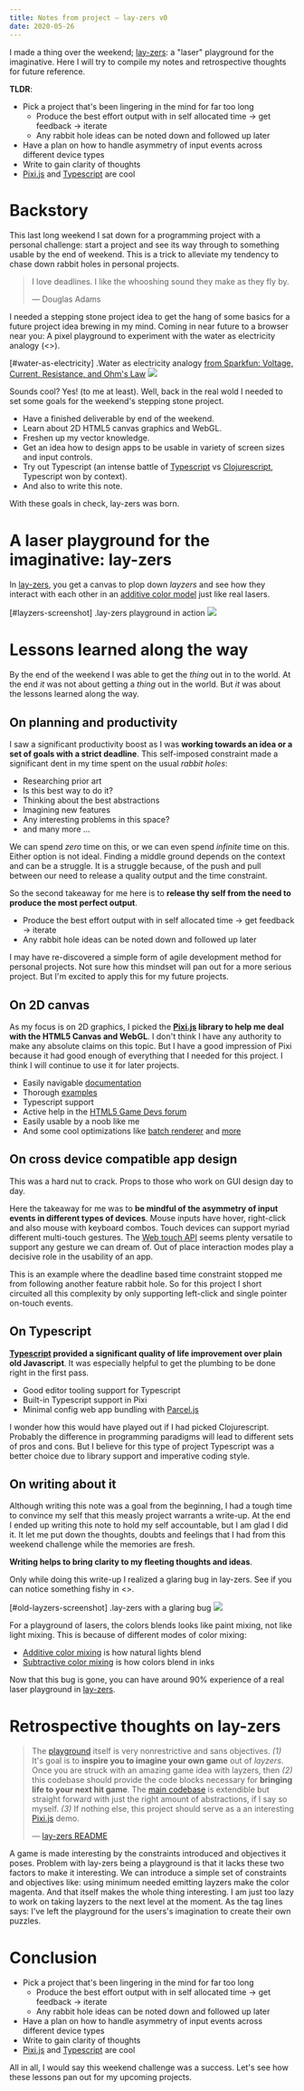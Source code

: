 ```yaml
---
title: Notes from project — lay-zers v0
date: 2020-05-26
---
```


I made a thing over the weekend; [lay-zers](https://lab.sransara.com/lay-zers): a "laser" playground for the imaginative.
Here I will try to compile my notes and retrospective thoughts for future reference.

<!--more-->

**TLDR**: 
- Pick a project that's been lingering in the mind for far too long
    - Produce the best effort output with in self allocated time → get feedback → iterate
    - Any rabbit hole ideas can be noted down and followed up later
- Have a plan on how to handle asymmetry of input events across different device types
- Write to gain clarity of thoughts
- [Pixi.js](https://github.com/pixijs/pixi.js) and [Typescript](https://www.typescriptlang.org) are cool

# Backstory
This last long weekend I sat down for a programming project with a personal challenge: start a project and see its way through to something usable by the end of weekend.
This is a trick to alleviate my tendency to chase down rabbit holes in personal projects.

> I love deadlines. I like the whooshing sound they make as they fly by.
>
> &mdash; Douglas Adams

I needed a stepping stone project idea to get the hang of some basics for a future project idea brewing in my mind. 
Coming in near future to a browser near you: A pixel playground to experiment with the water as electricity analogy (<<water-as-electricity>>).

[#water-as-electricity]
.Water as electricity analogy [from Sparkfun: Voltage, Current, Resistance, and Ohm's Law](https://learn.sparkfun.com/tutorials/voltage-current-resistance-and-ohms-law)
![](water-as-electricity.png)

Sounds cool? Yes! (to me at least). 
Well, back in the real wold I needed to set some goals for the weekend's stepping stone project.

- Have a finished deliverable by end of the weekend.
- Learn about 2D HTML5 canvas graphics and WebGL.
- Freshen up my vector knowledge.
- Get an idea how to design apps to be usable in variety of screen sizes and input controls.
- Try out Typescript (an intense battle of [Typescript](https://www.typescriptlang.org/) vs [Clojurescript](https://clojurescript.org/), Typescript won by context).
- And also to write this note.

With these goals in check, lay-zers was born.

# A laser playground for the imaginative: lay-zers

In [lay-zers](https://lab.sransara.com/lay-zers/), you get a canvas to plop down *layzers* and see how they interact with each other in an [additive color model](https://en.wikipedia.org/wiki/Additive_color) just like real lasers.

[#layzers-screenshot]
.lay-zers playground in action
![](layzers-screenshot.png)

# Lessons learned along the way
By the end of the weekend I was able to get the *thing* out in to the world. 
At the end *it* was not about getting a *thing* out in the world. 
But *it* was about the lessons learned along the way.

## On planning and productivity
I saw a significant productivity boost as I was **working towards an idea or a set of goals with a strict deadline**.
This self-imposed constraint made a significant dent in my time spent on the usual *rabbit holes*:

- Researching prior art
- Is this best way to do it?
- Thinking about the best abstractions
- Imagining new features
- Any interesting problems in this space?
- and many more ...

We can spend *zero* time on this, or we can even spend *infinite* time on this. 
Either option is not ideal. 
Finding a middle ground depends on the context and can be a struggle.
It is a struggle because, of the push and pull between our need to release a quality output and the time constraint.

So the second takeaway for me here is to **release thy self from the need to produce the most perfect output**.

- Produce the best effort output with in self allocated time → get feedback → iterate
- Any rabbit hole ideas can be noted down and followed up later

I may have re-discovered a simple form of agile development method for personal projects.
Not sure how this mindset will pan out for a more serious project. 
But I'm excited to apply this for my future projects.

## On 2D canvas
As my focus is on 2D graphics, I picked the **[Pixi.js](https://github.com/pixijs/pixi.js) library to help me deal with the HTML5 Canvas and WebGL**.
I don't think I have any authority to make any absolute claims on this topic.
But I have a good impression of Pixi because it had good enough of everything that I needed for this project.
I think I will continue to use it for later projects.

- Easily navigable [documentation](https://pixijs.download/release/docs/index.html)
- Thorough [examples](https://pixijs.io/examples/)
- Typescript support
- Active help in the [HTML5 Game Devs forum](https://www.html5gamedevs.com/)
- Easily usable by a noob like me
- And some cool optimizations like [batch renderer](https://medium.com/swlh/inside-pixijs-batch-rendering-system-fad1b466c420) and [more](https://medium.com/swlh/inside-pixijss-high-performance-update-loop-856fb1d841a0)

## On cross device compatible app design
This was a hard nut to crack.
Props to those who work on GUI design day to day.

Here the takeaway for me was to **be mindful of the asymmetry of input events in different types of devices**.
Mouse inputs have hover, right-click and also mouse with keyboard combos.
Touch devices can support myriad different multi-touch gestures.
The [Web touch API](https://developer.mozilla.org/en-US/docs/Web/API/Touch_events) seems plenty versatile to support any gesture we can dream of.
Out of place interaction modes play a decisive role in the usability of an app.

This is an example where the deadline based time constraint stopped me from following another feature rabbit hole.
So for this project I short circuited all this complexity by only supporting left-click and single pointer on-touch events.

## On Typescript
**[Typescript](https://www.typescriptlang.org/) provided a significant quality of life improvement over plain old Javascript**.
It was especially helpful to get the plumbing to be done right in the first pass.

- Good editor tooling support for Typescript
- Built-in Typescript support in Pixi
- Minimal config web app bundling with [Parcel.js](https://parceljs.org/)

I wonder how this would have played out if I had picked Clojurescript. 
Probably the difference in programming paradigms will lead to different sets of pros and cons.
But I believe for this type of project Typescript was a better choice due to library support and imperative coding style.

## On writing about it
Although writing this note was a goal from the beginning, I had a tough time to convince my self that this measly project warrants a write-up.
At the end I ended up writing this note to hold my self accountable, but I am glad I did it.
It let me put down the thoughts, doubts and feelings that I had from this weekend challenge while the memories are fresh.

**Writing helps to bring clarity to my fleeting thoughts and ideas**.

Only while doing this write-up I realized a glaring bug in lay-zers.
See if you can notice something fishy in <<old-layzers-screenshot>>.

[#old-layzers-screenshot]
.lay-zers with a glaring bug
![](old-layzers-screenshot.png)

For a playground of lasers, the colors blends looks like paint mixing, not like light mixing.
This is because of different modes of color mixing: 

- [Additive color mixing](https://en.wikipedia.org/wiki/Additive_color) is how natural lights blend
- [Subtractive color mixing](https://en.wikipedia.org/wiki/Subtractive_color) is how colors blend in inks

Now that this bug is gone, you can have around 90% experience of a real laser playground in [lay-zers](https://lab.sransara.com/lay-zers/).

# Retrospective thoughts on lay-zers
>  The [playground](https://lab.sransara.com/lay-zers/) itself is very nonrestrictive and sans objectives. 
> *(1)* It's goal is to **inspire you to imagine your own game** out of *layzers*. 
> Once you are struck with an amazing game idea with layzers, then *(2)* this codebase should provide the code blocks necessary for **bringing life to your next hit game**. 
> The [main codebase](https://github.com/sransara/lay-zers/blob/master/src/main.ts) is extendible but straight forward with just the right amount of abstractions, if I say so myself. 
> *(3)* If nothing else, this project should serve as a an interesting [Pixi.js](https://www.pixijs.com/) demo.
>
> &mdash; [lay-zers README](https://github.com/sransara/lay-zers/blob/master/README.md)

A game is made interesting by the constraints introduced and objectives it poses.
Problem with lay-zers being a playground is that it lacks these two factors to make it interesting.
We can introduce a simple set of constraints and objectives like: using minimum needed emitting layzers make the color magenta.
And that itself makes the whole thing interesting.
I am just too lazy to work on taking layzers to the next level at the moment.
As the tag lines says: I've left the playground for the users's imagination to create their own puzzles.


# Conclusion
- Pick a project that's been lingering in the mind for far too long
    - Produce the best effort output with in self allocated time → get feedback → iterate
    - Any rabbit hole ideas can be noted down and followed up later
- Have a plan on how to handle asymmetry of input events across different device types
- Write to gain clarity of thoughts
- [Pixi.js](https://github.com/pixijs/pixi.js) and [Typescript](https://www.typescriptlang.org) are cool

All in all, I would say this weekend challenge was a success. 
Let's see how these lessons pan out for my upcoming projects.
